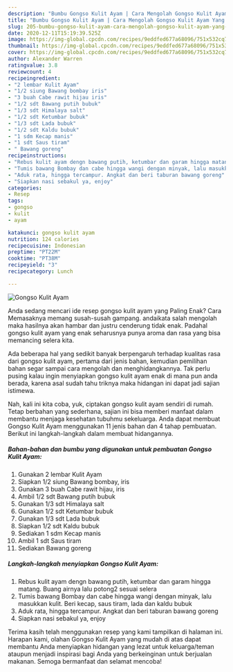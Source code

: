 ```yaml
---
description: "Bumbu Gongso Kulit Ayam | Cara Mengolah Gongso Kulit Ayam Yang Bikin Ngiler"
title: "Bumbu Gongso Kulit Ayam | Cara Mengolah Gongso Kulit Ayam Yang Bikin Ngiler"
slug: 205-bumbu-gongso-kulit-ayam-cara-mengolah-gongso-kulit-ayam-yang-bikin-ngiler
date: 2020-12-11T15:19:39.525Z
image: https://img-global.cpcdn.com/recipes/9eddfed677a68096/751x532cq70/gongso-kulit-ayam-foto-resep-utama.jpg
thumbnail: https://img-global.cpcdn.com/recipes/9eddfed677a68096/751x532cq70/gongso-kulit-ayam-foto-resep-utama.jpg
cover: https://img-global.cpcdn.com/recipes/9eddfed677a68096/751x532cq70/gongso-kulit-ayam-foto-resep-utama.jpg
author: Alexander Warren
ratingvalue: 3.8
reviewcount: 4
recipeingredient:
- "2 lembar Kulit Ayam"
- "1/2 siung Bawang bombay iris"
- "3 buah Cabe rawit hijau iris"
- "1/2 sdt Bawang putih bubuk"
- "1/3 sdt Himalaya salt"
- "1/2 sdt Ketumbar bubuk"
- "1/3 sdt Lada bubuk"
- "1/2 sdt Kaldu bubuk"
- "1 sdm Kecap manis"
- "1 sdt Saus tiram"
- " Bawang goreng"
recipeinstructions:
- "Rebus kulit ayam dengn bawang putih, ketumbar dan garam hingga matang. Buang airnya lalu potong2 sesuai selera"
- "Tumis bawang Bombay dan cabe hingga wangi dengan minyak, lalu masukkan kulit. Beri kecap, saus tiram, lada dan kaldu bubuk"
- "Aduk rata, hingga tercampur. Angkat dan beri taburan bawang goreng"
- "Siapkan nasi sebakul ya, enjoy"
categories:
- Resep
tags:
- gongso
- kulit
- ayam

katakunci: gongso kulit ayam 
nutrition: 124 calories
recipecuisine: Indonesian
preptime: "PT22M"
cooktime: "PT38M"
recipeyield: "3"
recipecategory: Lunch

---
```



![Gongso Kulit Ayam](https://img-global.cpcdn.com/recipes/9eddfed677a68096/751x532cq70/gongso-kulit-ayam-foto-resep-utama.jpg)

Anda sedang mencari ide resep gongso kulit ayam yang Paling Enak? Cara Memasaknya memang susah-susah gampang. andaikata salah mengolah maka hasilnya akan hambar dan justru cenderung tidak enak. Padahal gongso kulit ayam yang enak seharusnya punya aroma dan rasa yang bisa memancing selera kita.



Ada beberapa hal yang sedikit banyak berpengaruh terhadap kualitas rasa dari gongso kulit ayam, pertama dari jenis bahan, kemudian pemilihan bahan segar sampai cara mengolah dan menghidangkannya. Tak perlu pusing kalau ingin menyiapkan gongso kulit ayam enak di mana pun anda berada, karena asal sudah tahu triknya maka hidangan ini dapat jadi sajian istimewa.


Nah, kali ini kita coba, yuk, ciptakan gongso kulit ayam sendiri di rumah. Tetap berbahan yang sederhana, sajian ini bisa memberi manfaat dalam membantu menjaga kesehatan tubuhmu sekeluarga. Anda dapat membuat Gongso Kulit Ayam menggunakan 11 jenis bahan dan 4 tahap pembuatan. Berikut ini langkah-langkah dalam membuat hidangannya.

<!--inarticleads1-->

##### Bahan-bahan dan bumbu yang digunakan untuk pembuatan Gongso Kulit Ayam:

1. Gunakan 2 lembar Kulit Ayam
1. Siapkan 1/2 siung Bawang bombay, iris
1. Gunakan 3 buah Cabe rawit hijau, iris
1. Ambil 1/2 sdt Bawang putih bubuk
1. Gunakan 1/3 sdt Himalaya salt
1. Gunakan 1/2 sdt Ketumbar bubuk
1. Gunakan 1/3 sdt Lada bubuk
1. Siapkan 1/2 sdt Kaldu bubuk
1. Sediakan 1 sdm Kecap manis
1. Ambil 1 sdt Saus tiram
1. Sediakan  Bawang goreng




<!--inarticleads2-->

##### Langkah-langkah menyiapkan Gongso Kulit Ayam:

1. Rebus kulit ayam dengn bawang putih, ketumbar dan garam hingga matang. Buang airnya lalu potong2 sesuai selera
1. Tumis bawang Bombay dan cabe hingga wangi dengan minyak, lalu masukkan kulit. Beri kecap, saus tiram, lada dan kaldu bubuk
1. Aduk rata, hingga tercampur. Angkat dan beri taburan bawang goreng
1. Siapkan nasi sebakul ya, enjoy




Terima kasih telah menggunakan resep yang kami tampilkan di halaman ini. Harapan kami, olahan Gongso Kulit Ayam yang mudah di atas dapat membantu Anda menyiapkan hidangan yang lezat untuk keluarga/teman ataupun menjadi inspirasi bagi Anda yang berkeinginan untuk berjualan makanan. Semoga bermanfaat dan selamat mencoba!
